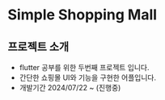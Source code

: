 # Simple Shopping Mall

## 프로젝트 소개
 - flutter 공부를 위한 두번째 프로젝트 입니다.
 - 간단한 쇼핑몰 UI와 기능을 구현한 어플입니다.
 - 개발기간 2024/07/22 ~ (진행중)
